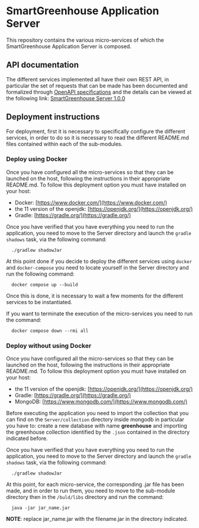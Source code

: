 # SmartGreenhouse Application Server
This repository contains the various micro-services of which the SmartGreenhouse Application Server is composed.

## API documentation

The different services implemented all have their own REST API, in particular the set of requests that can be made has been documented and formalized through [OpenAPI specifications](https://swagger.io/specification/) and the details can be viewed at the following link: [SmartGreenhouse Server 1.0.0](https://app.swaggerhub.com/apis/ANNAVITALI4/SmartGreenhouseServer/1.0.0)

## Deployment instructions

For deployment, first it is necessary to specifically configure the different services, in order to do so it is necessary to read the different README.md files contained within each of the sub-modules. 

### Deploy using Docker

Once you have configured all the micro-services so that they can be launched on the host, following the instructions in their appropriate README.md.
To follow this deployment option you must have installed on your host:

- Docker: [https://www.docker.com/](https://www.docker.com/)
- the 11 version of the openjdk: [https://openjdk.org/](https://openjdk.org/)
- Gradle: [https://gradle.org/](https://gradle.org/)

Once you have verified that you have everything you need to run the application, you need to move to the Server directory and launch the `gradle shadows` task, via the following command:

      ./gradlew shadowJar

At this point done if you decide to deploy the different services using `docker` and `docker-compose` you need to locate yourself in the Server directory and run the following command:

      docker compose up --build
      
Once this is done, it is necessary to wait a few moments for the different services to be instantiated. 

If you want to terminate the execution of the micro-services you need to run the command:
      
      docker compose down --rmi all

### Deploy without using Docker
Once you have configured all the micro-services so that they can be launched on the host, following the instructions in their appropriate README.md.
To follow this deployment option you must have installed on your host:

- the 11 version of the openjdk: [https://openjdk.org/](https://openjdk.org/)
- Gradle: [https://gradle.org/](https://gradle.org/)
- MongoDB: [https://www.mongodb.com/](https://www.mongodb.com/)

Before executing the application you need to import the collection that you can find on the `Server/collection` directory inside mongodb in particular you have to: create a new database with name **greenhouse** and importing the greenhouse collection identified by the `.json` contained in the directory indicated before.

Once you have verified that you have everything you need to run the application, you need to move to the Server directory and launch the `gradle shadows` task, via the following command:

      ./gradlew shadowJar

At this point, for each micro-service, the corresponding .jar file has been made, and in order to run them, you need to move to the sub-module directory then in the `/buld/libs` directory and run the command:
      
      java -jar jar_name.jar

**NOTE**: replace jar_name.jar with the filename.jar in the directory indicated.
